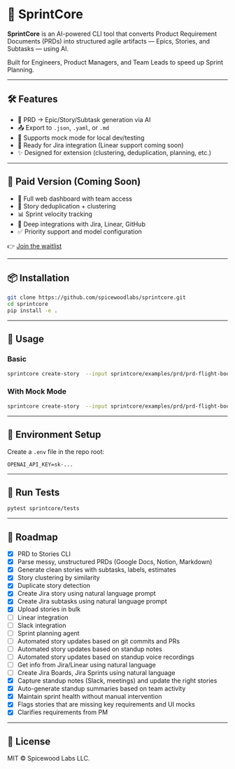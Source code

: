 # 🚀 SprintCore

**SprintCore** is an AI-powered CLI tool that converts Product Requirement Documents (PRDs) into structured agile artifacts — Epics, Stories, and Subtasks — using AI.

Built for Engineers, Product Managers, and Team Leads to speed up Sprint Planning.

---

## 🛠 Features

- 🧠 PRD → Epic/Story/Subtask generation via AI
- 📤 Export to `.json`, `.yaml`, or `.md`
- 🧪 Supports mock mode for local dev/testing
- 🔌 Ready for Jira integration (Linear support coming soon)
- ✨ Designed for extension (clustering, deduplication, planning, etc.)

---

## 💼 Paid Version (Coming Soon)

- 🧭 Full web dashboard with team access
- 🔁 Story deduplication + clustering
- 📊 Sprint velocity tracking
- 🔗 Deep integrations with Jira, Linear, GitHub
- ✅ Priority support and model configuration

👉 [Join the waitlist](https://sprintcore.ai)

---

## 📦 Installation

```bash
git clone https://github.com/spicewoodlabs/sprintcore.git
cd sprintcore
pip install -e .
```

---

## 🚀 Usage

### Basic

```bash
sprintcore create-story  --input sprintcore/examples/prd/prd-flight-booking.md --output stories.yaml --prompt prompt.txt
```

### With Mock Mode

```bash
sprintcore create-story  --input sprintcore/examples/prd/prd-flight-booking.md --output stories.yaml --prompt prompt.txt --mock
```

---

## 🔐 Environment Setup

Create a `.env` file in the repo root:

```env
OPENAI_API_KEY=sk-...
```

---

## 🧪 Run Tests

```bash
pytest sprintcore/tests
```

---

## 📌 Roadmap

- [x] PRD to Stories CLI
- [x] Parse messy, unstructured PRDs (Google Docs, Notion, Markdown)
- [x] Generate clean stories with subtasks, labels, estimates
- [x] Story clustering by similarity
- [x] Duplicate story detection
- [x] Create Jira story using natural language prompt
- [x] Create Jira subtasks using natural language prompt
- [x] Upload stories in bulk
- [ ] Linear integration
- [ ] Slack integration
- [ ] Sprint planning agent
- [ ] Automated story updates based on git commits and PRs
- [ ] Automated story updates based on standup notes
- [ ] Automated story updates based on standup voice recordings
- [ ] Get info from Jira/Linear using natural language
- [ ] Create Jira Boards, Jira Sprints using natural language
- [x] Capture standup notes (Slack, meetings) and update the right stories
- [x] Auto-generate standup summaries based on team activity
- [x] Maintain sprint health without manual intervention
- [x] Flags stories that are missing key requirements and UI mocks
- [x] Clarifies requirements from PM
---

## 📝 License

MIT © Spicewood Labs LLC.
